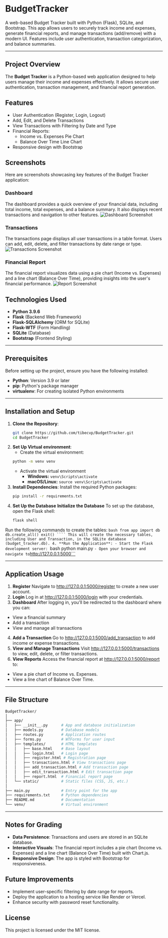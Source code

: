 # BudgetTracker
A web-based Budget Tracker built with Python (Flask), SQLite, and Bootstrap. This app allows users to securely track income and expenses, generate financial reports, and manage transactions (add/remove) with a modern UI. Features include user authentication, transaction categorization, and balance summaries.

---

## Project Overview
The **Budget Tracker** is a Python-based web application designed to help users manage their income and expenses effectively. It allows secure user authentication, transaction management, and financial report generation.

## Features
- User Authentication (Register, Login, Logout)
- Add, Edit, and Delete Transactions
- View Transactions with Filtering by Date and Type
- Financial Reports:
  - Income vs. Expenses Pie Chart
  - Balance Over Time Line Chart
- Responsive design with Bootstrap

## Screenshots

Here are screenshots showcasing key features of the Budget Tracker application:

### Dashboard
The dashboard provides a quick overview of your financial data, including total income, total expenses, and a balance summary. It also displays recent transactions and navigation to other features.
![Dashboard Screenshot](./screenshots/dashboard.jpeg)

### Transactions
The transactions page displays all user transactions in a table format. Users can add, edit, delete, and filter transactions by date range or type.
![Transactions Screenshot](./screenshots/transactions.jpeg)

### Financial Report
The financial report visualizes data using a pie chart (Income vs. Expenses) and a line chart (Balance Over Time), providing insights into the user's financial performance.
![Report Screenshot](./screenshots/report.jpeg)

## Technologies Used
- **Python 3.9.6**
- **Flask** (Backend Web Framework)
- **Flask-SQLAlchemy** (ORM for SQLite)
- **Flask-WTF** (Form Handling)
- **SQLite** (Database)
- **Bootstrap** (Frontend Styling)

---

## Prerequisites

Before setting up the project, ensure you have the following installed:
- **Python**: Version 3.9 or later
- **pip**: Python's package manager
- **virtualenv**: For creating isolated Python environments

---

## Installation and Setup
1. **Clone the Repository**:
   ```bash
   git clone https://github.com/tibecvp/BudgetTracker.git
   cd BudgetTracker
   ```
2. **Set Up Virtual environment**:
    - Create the virtual environment:
    ```bash
    python -m venv venv
    ```
    - Activate the virtual environment
      - **Windows:** ```venv\Scripts\activate```
      - **macOS/Linux:** ```source venv\Scripts\activate```
3. **Install Dependencies**:
Install the required Python packages:
    ```bash
    pip install -r requirements.txt
    ````
4. **Set Up the Database**
**Initialize the Database**
To set up the database, open the Flask shell:
    ```bash
    flask shell
    ````
Run the following commands to create the tables:
    ```bash
    from app import db
    db.create_all()
    exit()
    ````
This will create the necessary tables, including User and Transaction, in the SQLite database (budget_tracker.db).
4. **Run the Application**:
    - Start the Flask development server:
    ```bash
    python main.py
    ```
    - Open your browser and navigate to ```http://127.0.0.1:5000```

---

## Application Usage
1. **Register**
  Navigate to http://127.0.0.1:5000/register to create a new user account.
2. **Login**
  Log in at http://127.0.0.1:5000/login with your credentials.
3. **Dashboard**
  After logging in, you’ll be redirected to the dashboard where you can:
  - View a financial summary
  - Add a transaction
  - View and manage all transactions
4. **Add a Transaction**
  Go to http://127.0.0.1:5000/add_transaction to add income or expense transactions.
5. **View and Manage Transactions**
  Visit http://127.0.0.1:5000/transactions to view, edit, delete, or filter transactions.
6. **View Reports**
  Access the financial report at http://127.0.0.1:5000/report to:
  - View a pie chart of Income vs. Expenses.
  - View a line chart of Balance Over Time.

---

## File Structure
```graphql
BudgetTracker/
│
├── app/
│   ├── __init__.py      # App and database initialization
│   ├── models.py        # Database models
│   ├── routes.py        # Application routes
│   ├── forms.py         # WTForms for user input
│   ├── templates/       # HTML templates
│   │   ├── base.html    # Base layout
│   │   ├── login.html   # Login page
│   │   ├── register.html # Registration page
│   │   ├── transactions.html # View transactions page
│   │   ├── add_transaction.html # Add transaction page
│   │   ├── edit_transaction.html # Edit transaction page
│   │   ├── report.html  # Financial report page
│   └── static/          # Static files (CSS, JS, etc.)
│
├── main.py              # Entry point for the app
├── requirements.txt     # Python dependencies
├── README.md            # Documentation
└── venv/                # Virtual environment
```

---

## Notes for Grading
- **Data Persistence**: Transactions and users are stored in an SQLite database.
- **Interactive Visuals**: The financial report includes a pie chart (Income vs. Expenses) and a line chart (Balance Over Time) built with Chart.js.
- **Responsive Design**: The app is styled with Bootstrap for responsiveness.

## Future Improvements
- Implement user-specific filtering by date range for reports.
- Deploy the application to a hosting service like Render or Vercel.
- Enhance security with password reset functionality.

## License
This project is licensed under the MIT license.